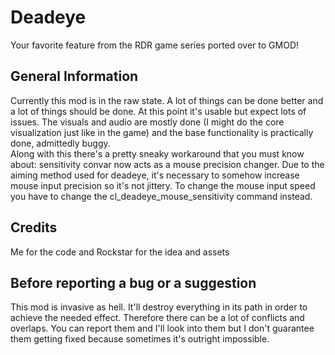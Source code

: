 <h1>Deadeye</h1>
<p>Your favorite feature from the RDR game series ported over to GMOD!</p>

<h2>General Information</h2>
<p>Currently this mod is in the raw state. A lot of things can be done better and a lot of things should be done. At this point it's usable but expect lots of issues. The visuals and audio are mostly done (I might do the core visualization just like in the game) and the base functionality is practically done, admittedly buggy.<br>Along with this there's a pretty sneaky workaround that you must know about: sensitivity convar now acts as a mouse precision changer. Due to the aiming method used for deadeye, it's necessary to somehow increase mouse input precision so it's not jittery. To change the mouse input speed you have to change the cl_deadeye_mouse_sensitivity command instead.</p>

<h2>Credits</h2>
<p>Me for the code and Rockstar for the idea and assets</b></p>

<h2>Before reporting a bug or a suggestion</h2>
<p>This mod is invasive as hell. It'll destroy everything in its path in order to achieve the needed effect. Therefore there can be a lot of conflicts and overlaps. You can report them and I'll look into them but I don't guarantee them getting fixed because sometimes it's outright impossible.</p>
